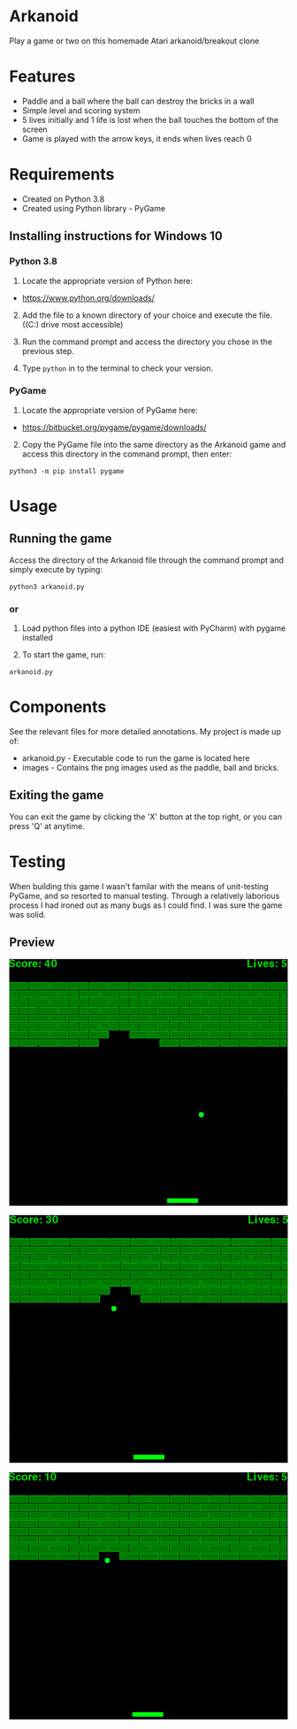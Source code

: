 # Arkanoid
 Play a game or two on this homemade Atari arkanoid/breakout clone 

# Features
- Paddle and a ball where the ball can destroy the bricks in a wall
- Simple level and scoring system
- 5 lives initially and 1 life is lost when the ball touches the bottom of the screen
- Game is played with the arrow keys, it ends when lives reach 0

# Requirements
- Created on Python 3.8
- Created using Python library - PyGame
<!-- - Developed on Windows 10, so should run on most Windows systems -->

## Installing instructions for Windows 10
### Python 3.8
1) Locate the appropriate version of Python here:
- https://www.python.org/downloads/

2) Add the file to a known directory of your choice and execute the file. ((C:) drive most accessible)

3) Run the command prompt and access the directory you chose in the previous step.

4) Type ```python``` in to the terminal to check your version.

### PyGame

1) Locate the appropriate version of PyGame here:
- https://bitbucket.org/pygame/pygame/downloads/

2) Copy the PyGame file into the same directory as the Arkanoid game and access this directory in the command prompt, then enter:
```
python3 -m pip install pygame
```

# Usage
## Running the game
Access the directory of the Arkanoid file through the command prompt and simply execute by typing:
```
python3 arkanoid.py
```
### or 

1) Load python files into a python IDE (easiest with PyCharm) with pygame installed


2) To start the game, run:
```
arkanoid.py
```

# Components
See the relevant files for more detailed annotations. My project is made up of:

- arkanoid.py - Executable code to run the game is located here
- images  - Contains the png images used as the paddle, ball and bricks.

## Exiting the game
You can exit the game by clicking the 'X' button at the top right, or you can press 'Q' at anytime.

# Testing
When building this game I wasn't familar with the means of unit-testing PyGame, and so resorted to manual testing. Through a relatively laborious process I had ironed out as many bugs as I could find. I was sure the game was solid.   


## Preview

![](images/arkanoid.gif?raw=true)

![](images/arkanoid(47fps-21ms).gif?raw=true)

![](images/arkanoid(60fps-16ms).gif?raw=true)